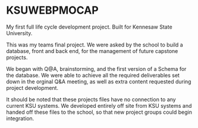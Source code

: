 # KSUWEBPMOCAP
My first full life cycle development project. Built for Kennesaw State University.

This was my teams final project. We were asked by the school to build a database, front and back end, for the management of future capstone projects. 

We began with Q@A, brainstorming, and the first version of a Schema for the database. We were able to achieve all the required deliverables set down in the orginal Q&A meeting, as well as extra content requested during project development. 

It should be noted that these projects files have no connection to any current KSU systems. We developed entirely off site from KSU systems and handed off these files to the school, so that new project groups could begin integration. 
